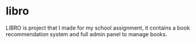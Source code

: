 # libro
LIBRO is project that I made for my school assignment, it contains a book recommendation system and full admin panel to manage books.
